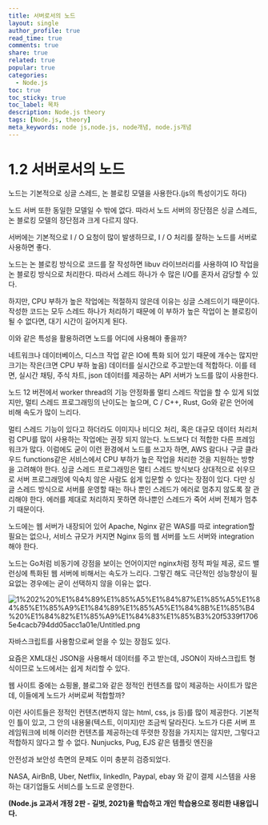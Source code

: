 ```yaml
---
title: 서버로서의 노드
layout: single
author_profile: true
read_time: true
comments: true
share: true
related: true
popular: true
categories:
  - Node.js
toc: true
toc_sticky: true
toc_label: 목차
description: Node.js theory
tags: [Node.js, theory]
meta_keywords: node js,node.js, node개념, node.js개념
---
```


# 1.2 서버로서의 노드

노드는 기본적으로 싱글 스레드, 논 블로킹 모델을 사용한다.(js의 특성이기도 하다)

노드 서버 또한 동일한 모델일 수 밖에 없다. 따라서 노드 서버의 장단점은 싱글 스레드, 논 블로킹 모델의 장단점과 크게 다르지 않다.

서버에는 기본적으로 I / O 요청이 많이 발생하므로, I / O 처리를 잘하는 노드를 서버로 사용하면 좋다.

노드는 논 블로킹 방식으로 코드를 잘 작성하면 libuv 라이브러리를 사용하여 IO 작업을 논 블로킹 방식으로 처리한다. 따라서 스레드 하나가 수 많은 I/O를 혼자서 감당할 수 있다.

하지만, CPU 부하가 높은 작업에는 적절하지 않은데 이유는 싱글 스레드이기 때문이다. 작성한 코드는 모두 스레드 하나가 처리하기 때문에 이 부하가 높은 작업이 논 블로킹이 될 수 없다면, 대기 시간이 길어지게 된다.

이와 같은 특성을 활용하려면 노드를 어디에 사용해야 좋을까?

네트워크나 데이터베이스, 디스크 작업 같은 IO에 특화 되어 있기 때문에 개수는 많지만 크기는 작은(크면 CPU 부하 높음) 데이터를 실시간으로 주고받는데 적합하다. 이를 테면, 실시간 채팅, 주식 차트, json 데이터를 제공하는 API 서버가 노드를 많이 사용한다.

노드 12 버전에서 worker thread의 기능 안정화롤 멀티 스레드 작업을 할 수 있게 되었지만, 멀티 스레드 프로그래밍의 난이도는 높으며, C / C++, Rust, Go와 같은 언어에 비해 속도가 많이 느리다.

멀티 스레드 기능이 있다고 하더라도 이미지나 비디오 처리, 혹은 대규모 데이터 처리처럼 CPU를 많이 사용하는 작업에는 권장 되지 않는다. 노드보다 더 적합한 다른 프레임워크가 많다. 이럼에도 굳이 이런 환경에서 노드를 쓰고자 하면, AWS 람다나 구글 클라우드 functions같은 서비스에서 CPU 부하가 높은 작업을 처리한 것을 지원하는 방향을 고려해야 한다. 싱글 스레드 프로그래밍은 멀티 스레드 방식보다 상대적으로 쉬우므로 서버 프로그래밍에 익숙치 않은 사람도 쉽게 입문할 수 있다는 장점이 있다. 다만 싱글 스레드 방식으로 서버를 운영할 때는 하나 뿐인 스레드가 에러로 멈추지 않도록 잘 관리해야 한다. 에러를 제대로 처리하지 못하면 하나뿐인 스레드가 죽어 서버 전체가 멈추기 때문이다.

노드에는 웹 서버가 내장되어 있어 Apache, Nginx 같은 WAS를 따로 integration할 필요는 없으나, 서비스 규모가 커지면 Nginx 등의 웹 서버를 노드 서버와 integration해야 한다.

노드는 Go처럼 비동기에 강점을 보이는 언어이지만 nginx처럼 정적 파일 제공, 로드 밸런싱에 특화된 웹 서버에 비해서는 속도가 느리다. 그렇긴 해도 극단적인 성능향상이 필요없는 경우에는 굳이 선택하지 않을 이유는 없다.

![1%202%20%E1%84%89%E1%85%A5%E1%84%87%E1%85%A5%E1%84%85%E1%85%A9%E1%84%89%E1%85%A5%E1%84%8B%E1%85%B4%20%E1%84%82%E1%85%A9%E1%84%83%E1%85%B3%20f5339f17065e4cacb794dd05acc1a01e/Untitled.png](1%202%20%E1%84%89%E1%85%A5%E1%84%87%E1%85%A5%E1%84%85%E1%85%A9%E1%84%89%E1%85%A5%E1%84%8B%E1%85%B4%20%E1%84%82%E1%85%A9%E1%84%83%E1%85%B3%20f5339f17065e4cacb794dd05acc1a01e/Untitled.png)

자바스크립트를 사용함으로써 얻을 수 있는 장점도 있다.

요즘은 XML대신 JSON을 사용해서 데이터를 주고 받는데, JSON이 자바스크립트 형식이므로 노드에서는 쉽게 처리할 수 있다.

웹 사이트 중에는 쇼핑몰, 블로그와 같은 정적인 컨텐츠를 많이 제공하는 사이트가 많은데, 이들에게 노드가 서버로써 적합할까?

이런 사이트들은 정적인 컨텐츠(변하지 않는 html, css, js 등)를 많이 제공한다. 기본적인 틀이 있고, 그 안의 내용물(텍스트, 이미지)만 조금씩 달라진다. 노드가 다른 서버 프레임워크에 비해 이러한 컨텐츠를 제공하는데 뚜렷한 장점을 가지지는 않지만, 그렇다고 적합하지 않다고 할 수 없다. Nunjucks, Pug, EJS 같은 템플릿 엔진을

안전성과 보안성 측면의 문제도 이미 충분히 검증되었다.

NASA, AirBnB, Uber, Netflix, linkedIn, Paypal, ebay 와 같이 결제 시스템을 사용하는 대기업들도 서비스를 노드로 운영한다.

**(Node.js 교과서 개정 2판 - 길벗, 2021)을 학습하고 개인 학습용으로 정리한 내용입니다.**
